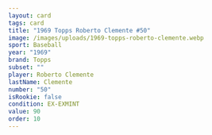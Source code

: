 ```yaml
---
layout: card
tags: card
title: "1969 Topps Roberto Clemente #50"
image: /images/uploads/1969-topps-roberto-clemente.webp
sport: Baseball
year: "1969"
brand: Topps
subset: ""
player: Roberto Clemente
lastName: Clemente
number: "50"
isRookie: false
condition: EX-EXMINT
value: 90
order: 10
---
```

